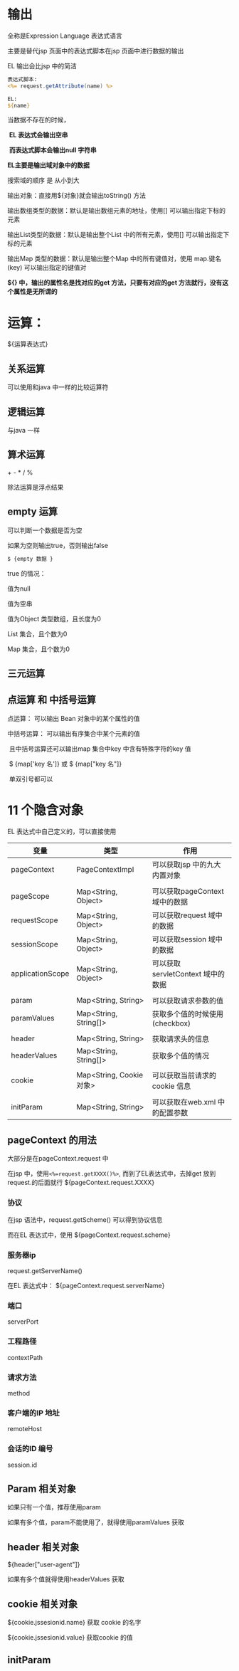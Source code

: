 # 输出

全称是Expression Language 表达式语言

主要是替代jsp 页面中的表达式脚本在jsp 页面中进行数据的输出



EL 输出会比jsp 中的简洁

```jsp
表达式脚本:
<%= request.getAttribute(name) %>

EL: 
${name}

```

当数据不存在的时候， 

​	**EL 表达式会输出空串**

​	**而表达式脚本会输出null 字符串**





**EL主要是输出域对象中的数据**



搜索域的顺序 是 从小到大



输出对象：直接用${对象}就会输出toString() 方法

输出数组类型的数据：默认是输出数组元素的地址，使用[] 可以输出指定下标的元素

输出List类型的数据：默认是输出整个List 中的所有元素，使用[] 可以输出指定下标的元素

输出Map 类型的数据：默认是输出整个Map 中的所有键值对，使用 map.键名(key) 可以输出指定的键值对



**${} 中，输出的属性名是找对应的get 方法，只要有对应的get 方法就行，没有这个属性是无所谓的**



# 运算：

${运算表达式}

 

## 关系运算

可以使用和java 中一样的比较运算符



## 逻辑运算 

与java 一样



## 算术运算

\+ \- \* / %

除法运算是浮点结果



## empty 运算

可以判断一个数据是否为空

如果为空则输出true，否则输出false

```jsp
$ {empty 数据 } 
```





true 的情况：

值为null

值为空串

值为Object 类型数组，且长度为0

List 集合，且个数为0

Map 集合，且个数为0





## 三元运算



## 点运算 和 中括号运算

点运算： 可以输出 Bean 对象中的某个属性的值

中括号运算： 可以输出有序集合中某个元素的值

​	且中括号运算还可以输出map 集合中key 中含有特殊字符的key 值

​	$ {map['key 名']} 或 $ {map["key 名"]}

​	单双引号都可以



# 11 个隐含对象

EL 表达式中自己定义的，可以直接使用

| 变量             | 类型                    | 作用                                          |
| ---------------- | ----------------------- | --------------------------------------------- |
| pageContext      | PageContextImpl         | 可以获取jsp 中的九大内置对象                  |
|                  |                         |                                               |
| pageScope        | Map<String, Object>     | 可以获取pageContext 域中的数据                |
| requestScope     | Map<String, Object>     | 可以获取request 域中的数据                    |
| sessionScope     | Map<String, Object>     | 可以获取session 域中的数据                    |
| applicationScope | Map<String, Object>     | 可以获取servletContext 域中的数据             |
|                  |                         |                                               |
| param            | Map<String, String>     | 可以获取请求参数的值                          |
| paramValues      | Map<String,  String[]>  | 获取多个值的时候使用(checkbox)                |
|                  |                         |                                               |
| header           | Map<String, String>     | 获取请求头的信息                              |
| headerValues     | Map<String, String[]>   | 获取多个值的情况                              |
|                  |                         |                                               |
| cookie           | Map<String, Cookie对象> | 可以获取当前请求的cookie 信息                 |
|                  |                         |                                               |
| initParam        | Map<String, String>     | 可以获取在web.xml 中的配置<context-param>参数 |



## pageContext 的用法

大部分是在pageContext.request 中

在jsp 中，使用`<%=request.getXXXX()%>`, 而到了EL表达式中，去掉get 放到request.的后面就行 ${pageContext.request.XXXX}

### 协议

在jsp 语法中，request.getScheme() 可以得到协议信息

而在EL 表达式中，使用 ${pageContext.request.scheme}



### 服务器ip

request.getServerName()

在EL 表达式中： ${pageContext.request.serverName}



### 端口

serverPort



### 工程路径

contextPath



### 请求方法

method



### 客户端的IP 地址

remoteHost



### 会话的ID 编号

session.id



## Param 相关对象

如果只有一个值，推荐使用param

如果有多个值，param不能使用了，就得使用paramValues 获取



## header 相关对象

${header["user-agent"]}

如果有多个值就得使用headerValues 获取



## cookie 相关对象

${cookie.jssesionid.name} 获取 cookie 的名字

${cookie.jssesionid.value} 获取cookie 的值





## initParam


